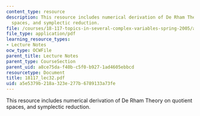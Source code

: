 ```yaml
---
content_type: resource
description: This resource includes numerical derivation of De Rham Theory on quotient
  spaces, and symplectic reduction.
file: /courses/18-117-topics-in-several-complex-variables-spring-2005/a5e5379b218a323e277b6789133a73fe_18117_lec32.pdf
file_type: application/pdf
learning_resource_types:
- Lecture Notes
ocw_type: OCWFile
parent_title: Lecture Notes
parent_type: CourseSection
parent_uid: a8ce75da-f40b-c5f0-b927-1ad4605ebbcd
resourcetype: Document
title: 18117_lec32.pdf
uid: a5e5379b-218a-323e-277b-6789133a73fe
---
```

This resource includes numerical derivation of De Rham Theory on quotient spaces, and symplectic reduction.


